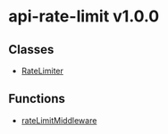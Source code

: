 # api-rate-limit v1.0.0

## Classes

- [RateLimiter](classes/RateLimiter.md)

## Functions

- [rateLimitMiddleware](functions/rateLimitMiddleware.md)
